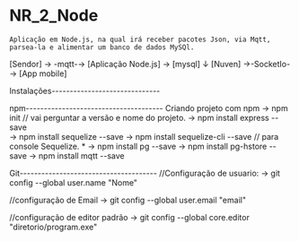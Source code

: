 # NR_2_Node


    Aplicação em Node.js, na qual irá receber pacotes Json, via Mqtt, parsea-la e alimentar um banco de dados MySQl.


[Sendor] → -mqtt-→ [Aplicação Node.js] → [mysql] 
                             ↓
                          [Nuven] →-SocketIo-→ [App mobile]









Instalações------------------------------


npm--------------------------------------
Criando projeto com npm 
→ npm init // vai perguntar a versão e nome do projeto.
→ npm install express --save  
→ npm install sequelize --save 
→ npm install sequelize-cli --save // para console Sequelize. * 
→ npm install pg --save
→ npm install pg-hstore --save
→ npm install mqtt --save 





Git--------------------------------------
//Configuração de usuario: 
→ git config --global user.name "Nome"

//configuração de Email
→ git config --global user.email "email"

//configuração de editor padrão
→ git config --global core.editor "diretorio/program.exe"
